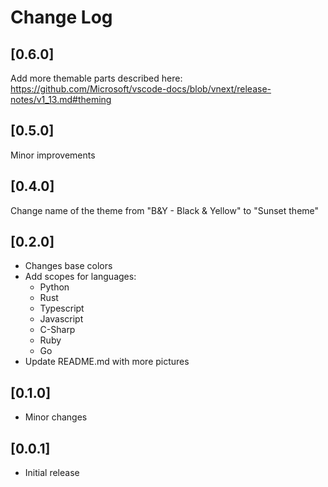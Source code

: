 # Change Log
## [0.6.0]
Add more themable parts described here:
https://github.com/Microsoft/vscode-docs/blob/vnext/release-notes/v1_13.md#theming

## [0.5.0]
Minor improvements

## [0.4.0]
Change name of the theme from "B&Y - Black & Yellow" to "Sunset theme"

## [0.2.0]
- Changes base colors
- Add scopes for languages:
    * Python
    * Rust
    * Typescript
    * Javascript
    * C-Sharp
    * Ruby
    * Go
- Update README.md with more pictures

## [0.1.0]
- Minor changes

## [0.0.1]
- Initial release

